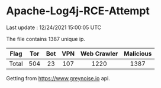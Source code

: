 
# Apache-Log4j-RCE-Attempt

Last update : 12/24/2021 15:00:05 UTC

The file contains 1387 unique ip.

| Flag | Tor | Bot | VPN | Web Crawler | Malicious |
| :-:  | :-: | :-: | :-: | :-:         | :-:       |
| Total| 504  | 23  | 107  | 1220          | 1387        |

Getting from https://www.greynoise.io api.